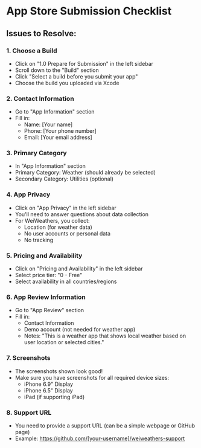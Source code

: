 # App Store Submission Checklist

## Issues to Resolve:

### 1. Choose a Build
- Click on "1.0 Prepare for Submission" in the left sidebar
- Scroll down to the "Build" section
- Click "Select a build before you submit your app"
- Choose the build you uploaded via Xcode

### 2. Contact Information
- Go to "App Information" section
- Fill in:
  - Name: [Your name]
  - Phone: [Your phone number]
  - Email: [Your email address]

### 3. Primary Category
- In "App Information" section
- Primary Category: Weather (should already be selected)
- Secondary Category: Utilities (optional)

### 4. App Privacy
- Click on "App Privacy" in the left sidebar
- You'll need to answer questions about data collection
- For WeiWeathers, you collect:
  - Location (for weather data)
  - No user accounts or personal data
  - No tracking

### 5. Pricing and Availability
- Click on "Pricing and Availability" in the left sidebar
- Select price tier: "0 - Free"
- Select availability in all countries/regions

### 6. App Review Information
- Go to "App Review" section
- Fill in:
  - Contact Information
  - Demo account (not needed for weather app)
  - Notes: "This is a weather app that shows local weather based on user location or selected cities."

### 7. Screenshots
- The screenshots shown look good!
- Make sure you have screenshots for all required device sizes:
  - iPhone 6.9" Display
  - iPhone 6.5" Display
  - iPad (if supporting iPad)

### 8. Support URL
- You need to provide a support URL (can be a simple webpage or GitHub page)
- Example: https://github.com/[your-username]/weiweathers-support